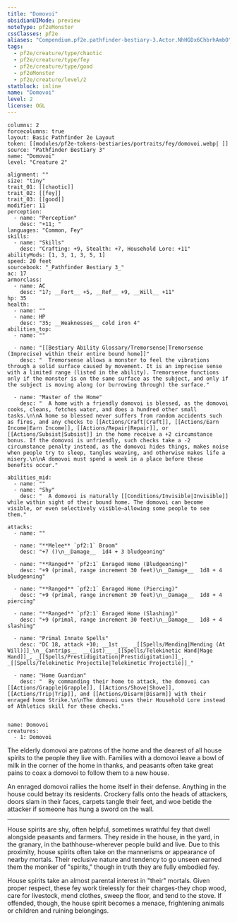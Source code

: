 ```yaml
---
title: "Domovoi"
obsidianUIMode: preview
noteType: pf2eMonster
cssClasses: pf2e
aliases: "Compendium.pf2e.pathfinder-bestiary-3.Actor.NhHGDx6ChbrhAmbO" 
tags:
  - pf2e/creature/type/chaotic
  - pf2e/creature/type/fey
  - pf2e/creature/type/good
  - pf2eMonster
  - pf2e/creature/level/2
statblock: inline
name: "Domovoi"
level: 2
license: OGL
---
```


```statblock
columns: 2
forcecolumns: true
layout: Basic Pathfinder 2e Layout
token: [[modules/pf2e-tokens-bestiaries/portraits/fey/domovoi.webp| ]]
source: "Pathfinder Bestiary 3"
name: "Domovoi"
level: "Creature 2"

alignment: ""
size: "tiny"
trait_01: [[chaotic]]
trait_02: [[fey]]
trait_03: [[good]]
modifier: 11
perception:
  - name: "Perception"
    desc: "+11; "
languages: "Common, Fey"
skills:
  - name: "Skills"
    desc: "Crafting: +9, Stealth: +7, Household Lore: +11"
abilityMods: [1, 3, 1, 3, 5, 1]
speed: 20 feet
sourcebook: "_Pathfinder Bestiary 3_"
ac: 17
armorclass:
  - name: AC
    desc: "17; __Fort__ +5, __Ref__ +9, __Will__ +11"
hp: 35
health:
  - name: ""
  - name: HP
    desc: "35; __Weaknesses__ cold iron 4"
abilities_top:
  - name: ""

  - name: "[[Bestiary Ability Glossary/Tremorsense|Tremorsense (Imprecise) within their entire bound home]]"
    desc: "  Tremorsense allows a monster to feel the vibrations through a solid surface caused by movement. It is an imprecise sense with a limited range (listed in the ability). Tremorsense functions only if the monster is on the same surface as the subject, and only if the subject is moving along (or burrowing through) the surface."

  - name: "Master of the Home"
    desc: "  A home with a friendly domovoi is blessed, as the domovoi cooks, cleans, fetches water, and does a hundred other small tasks.\n\nA home so blessed never suffers from random accidents such as fires, and any checks to [[Actions/Craft|Craft]], [[Actions/Earn Income|Earn Income]], [[Actions/Repair|Repair]], or [[Actions/Subsist|Subsist]] in the home receive a +2 circumstance bonus. If the domovoi is unfriendly, such checks take a -2 circumstance penalty instead, as the domovoi hides things, makes noise when people try to sleep, tangles weaving, and otherwise makes life a misery.\n\nA domovoi must spend a week in a place before these benefits occur."

abilities_mid:
  - name: ""
  - name: "Shy"
    desc: "  A domovoi is naturally [[Conditions/Invisible|Invisible]] while within sight of their bound home. The domovoi can become visible, or even selectively visible—allowing some people to see them."

attacks:
  - name: ""

  - name: "**Melee** `pf2:1` Broom"
    desc: "+7 ()\n__Damage__  1d4 + 3 bludgeoning"

  - name: "**Ranged** `pf2:1` Enraged Home (Bludgeoning)"
    desc: "+9 (primal, range increment 30 feet)\n__Damage__  1d8 + 4 bludgeoning"

  - name: "**Ranged** `pf2:1` Enraged Home (Piercing)"
    desc: "+9 (primal, range increment 30 feet)\n__Damage__  1d8 + 4 piercing"

  - name: "**Ranged** `pf2:1` Enraged Home (Slashing)"
    desc: "+9 (primal, range increment 30 feet)\n__Damage__  1d8 + 4 slashing"

  - name: "Primal Innate Spells"
    desc: "DC 18, attack +10; __1st __  _[[Spells/Mending|Mending (At Will)]]_\n__Cantrips__  __(1st)__ _[[Spells/Telekinetic Hand|Mage Hand]]_, _[[Spells/Prestidigitation|Prestidigitation]]_, _[[Spells/Telekinetic Projectile|Telekinetic Projectile]]_"

  - name: "Home Guardian"
    desc: "  By commanding their home to attack, the domovoi can [[Actions/Grapple|Grapple]], [[Actions/Shove|Shove]], [[Actions/Trip|Trip]], and [[Actions/Disarm|Disarm]] with their enraged home Strike.\n\nThe domovoi uses their Household Lore instead of Athletics skill for these checks."
 
```

```encounter-table
name: Domovoi
creatures:
  - 1: Domovoi
```



The elderly domovoi are patrons of the home and the dearest of all house spirits to the people they live with. Families with a domovoi leave a bowl of milk in the corner of the home in thanks, and peasants often take great pains to coax a domovoi to follow them to a new house.

An enraged domovoi rallies the home itself in their defense. Anything in the house could betray its residents. Crockery falls onto the heads of attackers, doors slam in their faces, carpets tangle their feet, and woe betide the attacker if someone has hung a sword on the wall.

* * *

House spirits are shy, often helpful, sometimes wrathful fey that dwell alongside peasants and farmers. They reside in the house, in the yard, in the granary, in the bathhouse-wherever people build and live. Due to this proximity, house spirits often take on the mannerisms or appearance of nearby mortals. Their reclusive nature and tendency to go unseen earned them the moniker of "spirits," though in truth they are fully embodied fey.

House spirits take an almost parental interest in "their" mortals. Given proper respect, these fey work tirelessly for their charges-they chop wood, care for livestock, mend clothes, sweep the floor, and tend to the stove. If offended, though, the house spirit becomes a menace, frightening animals or children and ruining belongings.
